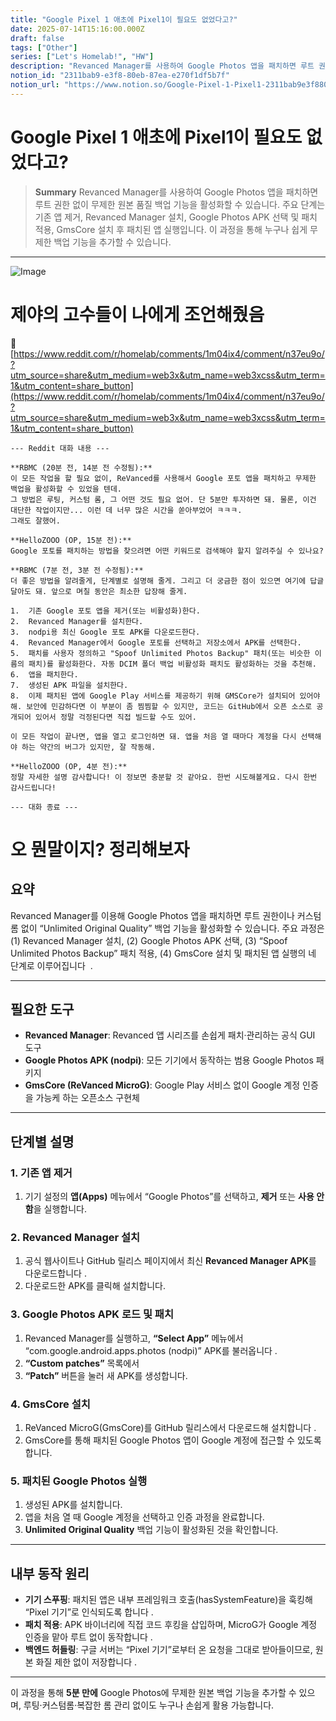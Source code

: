```yaml
---
title: "Google Pixel 1 애초에 Pixel1이 필요도 없었다고?"
date: 2025-07-14T15:16:00.000Z
draft: false
tags: ["Other"]
series: ["Let's Homelab!", "HW"]
description: "Revanced Manager를 사용하여 Google Photos 앱을 패치하면 루트 권한 없이 무제한 원본 품질 백업 기능을 활성화할 수 있습니다. 주요 단계는 기존 앱 제거, Revanced Manager 설치, Google Photos APK 선택 및 패치 적용, GmsCore 설치 후 패치된 앱 실행입니다. 이 과정을 통해 누구나 쉽게 무제한 백업 기능을 추가할 수 있습니다."
notion_id: "2311bab9-e3f8-80eb-87ea-e270f1df5b7f"
notion_url: "https://www.notion.so/Google-Pixel-1-Pixel1-2311bab9e3f880eb87eae270f1df5b7f"
---
```


# Google Pixel 1 애초에 Pixel1이 필요도 없었다고?

> **Summary**
> Revanced Manager를 사용하여 Google Photos 앱을 패치하면 루트 권한 없이 무제한 원본 품질 백업 기능을 활성화할 수 있습니다. 주요 단계는 기존 앱 제거, Revanced Manager 설치, Google Photos APK 선택 및 패치 적용, GmsCore 설치 후 패치된 앱 실행입니다. 이 과정을 통해 누구나 쉽게 무제한 백업 기능을 추가할 수 있습니다.

---

![Image](https://prod-files-secure.s3.us-west-2.amazonaws.com/09ccd4d5-876c-4bba-bbdf-cc77a0a11257/f76881f6-006b-47a3-b913-e07e1a043609/Untitled.webp?X-Amz-Algorithm=AWS4-HMAC-SHA256&X-Amz-Content-Sha256=UNSIGNED-PAYLOAD&X-Amz-Credential=ASIAZI2LB4665GDL4J2X%2F20250724%2Fus-west-2%2Fs3%2Faws4_request&X-Amz-Date=20250724T080611Z&X-Amz-Expires=3600&X-Amz-Security-Token=IQoJb3JpZ2luX2VjEAAaCXVzLXdlc3QtMiJHMEUCIEoIU7EJSEKzsa4Ea%2F%2BR4q0yf0xR3%2F8A1eJ7%2FJ4SywjhAiEAnFxVaP5jwX4KpqliRl8cUTlf%2BXxJs5siyaoouYFRHy8q%2FwMIKRAAGgw2Mzc0MjMxODM4MDUiDPq%2FT7VjGE%2BoDSEJiircAxYoA5lx96eli1GJV3NMM4SU3N31S3%2BgVMZmRYEc6S189L07RtK6%2BfjTp7abZbcyWIvG%2FxXHVgFxCX7%2Bt3s9uXo1S8jCBXVOq8wPBGfFYc6pLmHG3OlZW327%2FnwOevU%2BM9Tb26e2gCNkvH60y3oetlgFWw1qu%2BBwuAa2yihg%2F8SQDswZ669P87zddBN%2BQjVoTELZ1CnHDYuHY7OSax23Tg9Vz2afIw0KOIPnl98TskMvjNK54QSaukWppiV%2FXs8Jhb1t1i2IFoY5jjEzgzePFwGG0%2FPSvPUC8qkoZc%2FVV4jcQaAW4UMomJubaW4LIpWD1PU0CndSPhMdyO23RqIcYn8hQRF7QRU6uWryml%2F8T7ajGc4EmPZ2oUqVgqinKOL%2FuDR4jTSI3IJWY0wrasQHTAo7%2BkjuWDXS9iCz8HKYnBAqUc6N0L3haKkQa3%2F%2B7l%2FY1vUooMHf2G76a9EKgnKAHkBjmL5i1D3hg%2FGOJFB7pbljr3IjT2A4w0RywnwMxudQODdZbdqIqzcIpYaN1o248M6%2BVI1UxDRskhD9Mpty6JYTayZf4mokJDxLF3HFLUXMq6N66WNas8trZAK5kDjVv8FQLGDgm%2B3SHSQn1oOQxVT8XBu0NMDZYxLNKAm6MJXPh8QGOqUBcYOdTctmS6y2b6mQyeflW4JivOdZmiu1mRK9qf7hQ98OmrsMpaVPgGQlIx67Ut7AQBxzmgr7qljGhJvJDU1xA%2BkFBPrmEq1Iz62w6W7QZ922CTZ26l4I9mstcj4%2BKAx8mkGSAbZo%2BctIY4nOhNbVsBWaWSTRFP972453Cl4SGlyKgHEWumvPiwCboLMiR64M1bbTW%2Bq5yFJtWpc2oWDv%2FdI1IIsY&X-Amz-Signature=8111c16af312ca18ac514b7f9044a3cbc5406a2a049c5fa13e07064e0ddeb5da&X-Amz-SignedHeaders=host&x-amz-checksum-mode=ENABLED&x-id=GetObject)

# 제야의 고수들이 나에게 조언해줬음

🔗 [https://www.reddit.com/r/homelab/comments/1m04ix4/comment/n37eu9o/?utm_source=share&utm_medium=web3x&utm_name=web3xcss&utm_term=1&utm_content=share_button](https://www.reddit.com/r/homelab/comments/1m04ix4/comment/n37eu9o/?utm_source=share&utm_medium=web3x&utm_name=web3xcss&utm_term=1&utm_content=share_button)

```plain text
--- Reddit 대화 내용 ---

**RBMC (20분 전, 14분 전 수정됨):**
이 모든 작업을 할 필요 없이, ReVanced를 사용해서 Google 포토 앱을 패치하고 무제한 백업을 활성화할 수 있었을 텐데.
그 방법은 루팅, 커스텀 롬, 그 어떤 것도 필요 없어. 단 5분만 투자하면 돼. 물론, 이건 대단한 작업이지만... 이런 데 너무 많은 시간을 쏟아부었어 ㅋㅋㅋ.
그래도 잘했어.

**HelloZOOO (OP, 15분 전):**
Google 포토를 패치하는 방법을 찾으려면 어떤 키워드로 검색해야 할지 알려주실 수 있나요?

**RBMC (7분 전, 3분 전 수정됨):**
더 좋은 방법을 알려줄게, 단계별로 설명해 줄게. 그리고 더 궁금한 점이 있으면 여기에 답글 달아도 돼. 앞으로 며칠 동안은 최소한 답장해 줄게.

1.  기존 Google 포토 앱을 제거(또는 비활성화)한다.
2.  Revanced Manager를 설치한다.
3.  nodpi용 최신 Google 포토 APK를 다운로드한다.
4.  Revanced Manager에서 Google 포토를 선택하고 저장소에서 APK를 선택한다.
5.  패치를 사용자 정의하고 "Spoof Unlimited Photos Backup" 패치(또는 비슷한 이름의 패치)를 활성화한다. 자동 DCIM 폴더 백업 비활성화 패치도 활성화하는 것을 추천해.
6.  앱을 패치한다.
7.  생성된 APK 파일을 설치한다.
8.  이제 패치된 앱에 Google Play 서비스를 제공하기 위해 GMSCore가 설치되어 있어야 해. 보안에 민감하다면 이 부분이 좀 찜찜할 수 있지만, 코드는 GitHub에서 오픈 소스로 공개되어 있어서 정말 걱정된다면 직접 빌드할 수도 있어.

이 모든 작업이 끝나면, 앱을 열고 로그인하면 돼. 앱을 처음 열 때마다 계정을 다시 선택해야 하는 약간의 버그가 있지만, 잘 작동해.

**HelloZOOO (OP, 4분 전):**
정말 자세한 설명 감사합니다! 이 정보면 충분할 것 같아요. 한번 시도해볼게요. 다시 한번 감사드립니다!

--- 대화 종료 ---
```

# 오 뭔말이지? 정리해보자

## **요약**

Revanced Manager를 이용해 Google Photos 앱을 패치하면 루트 권한이나 커스텀 롬 없이 “Unlimited Original Quality” 백업 기능을 활성화할 수 있습니다. 주요 과정은 (1) Revanced Manager 설치, (2) Google Photos APK 선택, (3) “Spoof Unlimited Photos Backup” 패치 적용, (4) GmsCore 설치 및 패치된 앱 실행의 네 단계로 이루어집니다   .

---

## **필요한 도구**

- **Revanced Manager**: Revanced 앱 시리즈를 손쉽게 패치·관리하는 공식 GUI 도구
- **Google Photos APK (nodpi)**: 모든 기기에서 동작하는 범용 Google Photos 패키지
- **GmsCore (ReVanced MicroG)**: Google Play 서비스 없이 Google 계정 인증을 가능케 하는 오픈소스 구현체
---

## **단계별 설명**

### **1. 기존 앱 제거**

1. 기기 설정의 **앱(Apps)** 메뉴에서 “Google Photos”를 선택하고, **제거** 또는 **사용 안 함**을 실행합니다.
### **2. Revanced Manager 설치**

1. 공식 웹사이트나 GitHub 릴리스 페이지에서 최신 **Revanced Manager APK**를 다운로드합니다 .
1. 다운로드한 APK를 클릭해 설치합니다.
### **3. Google Photos APK 로드 및 패치**

1. Revanced Manager를 실행하고, **“Select App”** 메뉴에서 “com.google.android.apps.photos (nodpi)” APK를 불러옵니다 .
1. **“Custom patches”** 목록에서
1. **“Patch”** 버튼을 눌러 새 APK를 생성합니다.
### **4. GmsCore 설치**

1. ReVanced MicroG(GmsCore)를 GitHub 릴리스에서 다운로드해 설치합니다 .
1. GmsCore를 통해 패치된 Google Photos 앱이 Google 계정에 접근할 수 있도록 합니다.
### **5. 패치된 Google Photos 실행**

1. 생성된 APK를 설치합니다.
1. 앱을 처음 열 때 Google 계정을 선택하고 인증 과정을 완료합니다.
1. **Unlimited Original Quality** 백업 기능이 활성화된 것을 확인합니다.
---

## **내부 동작 원리**

- **기기 스푸핑**: 패치된 앱은 내부 프레임워크 호출(hasSystemFeature)을 훅킹해 “Pixel 기기”로 인식되도록 합니다 .
- **패치 적용**: APK 바이너리에 직접 코드 후킹을 삽입하며, MicroG가 Google 계정 인증을 맡아 루트 없이 동작합니다 .
- **백엔드 허들링**: 구글 서버는 “Pixel 기기”로부터 온 요청을 그대로 받아들이므로, 원본 화질 제한 없이 저장합니다 .
---

이 과정을 통해 **5분 만에** Google Photos에 무제한 원본 백업 기능을 추가할 수 있으며, 루팅·커스텀롬·복잡한 롬 관리 없이도 누구나 손쉽게 활용 가능합니다.

